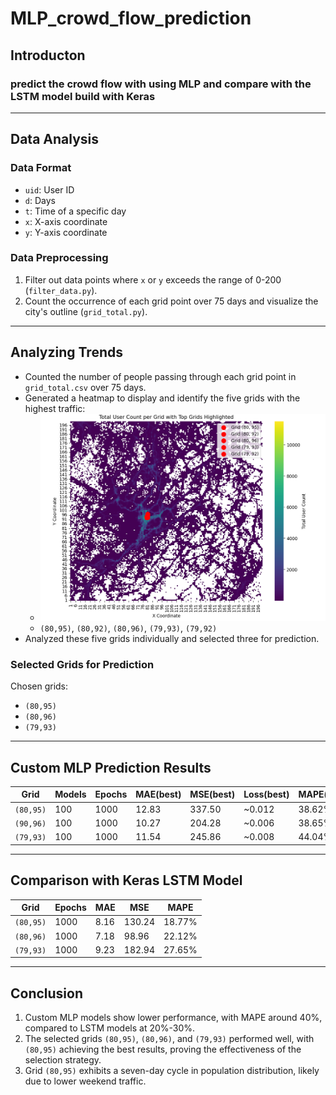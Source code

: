 # MLP_crowd_flow_prediction
## Introducton
### predict the crowd flow with using MLP and compare with the LSTM model build with Keras

---

## Data Analysis 

### Data Format
- `uid`: User ID
- `d`: Days
- `t`: Time of a specific day
- `x`: X-axis coordinate
- `y`: Y-axis coordinate

### Data Preprocessing
1. Filter out data points where `x` or `y` exceeds the range of 0-200 (`filter_data.py`).
2. Count the occurrence of each grid point over 75 days and visualize the city's outline (`grid_total.py`).

---

## Analyzing Trends
- Counted the number of people passing through each grid point in `grid_total.csv` over 75 days.
- Generated a heatmap to display and identify the five grids with the highest traffic:
  - ![image](https://github.com/Po-Hung0804/MLP_crowd_flow_prediction/blob/main/heatmap.png)
  - `(80,95)`, `(80,92)`, `(80,96)`, `(79,93)`, `(79,92)`
- Analyzed these five grids individually and selected three for prediction.

### Selected Grids for Prediction
Chosen grids:
- `(80,95)`
- `(80,96)`
- `(79,93)`

---
## Custom MLP Prediction Results

| Grid      | Models | Epochs | MAE(best) |  MSE(best) | Loss(best) | MAPE(best) |
|-----------|--------|--------|-----------|------------|------------|------------|
| `(80,95)` | 100    | 1000   |   12.83   |   337.50   |   ~0.012   |   38.62%   |
| `(90,96)` | 100    | 1000   |   10.27   |   204.28   |   ~0.006   |   38.65%   |
| `(79,93)` | 100    | 1000   |   11.54   |   245.86   |   ~0.008   |   44.04%   |

---

## Comparison with Keras LSTM Model

| Grid      | Epochs | MAE   | MSE    | MAPE   |
|-----------|--------|-------|--------|--------|
| `(80,95)` | 1000   | 8.16  | 130.24 | 18.77% |
| `(80,96)` | 1000   | 7.18  | 98.96  | 22.12% |
| `(79,93)` | 1000   | 9.23  | 182.94 | 27.65% |

---
## Conclusion
1. Custom MLP models show lower performance, with MAPE around 40%, compared to LSTM models at 20%-30%.
2. The selected grids `(80,95)`, `(80,96)`, and `(79,93)` performed well, with `(80,95)` achieving the best results, proving the effectiveness of the selection strategy.
3. Grid `(80,95)` exhibits a seven-day cycle in population distribution, likely due to lower weekend traffic.
